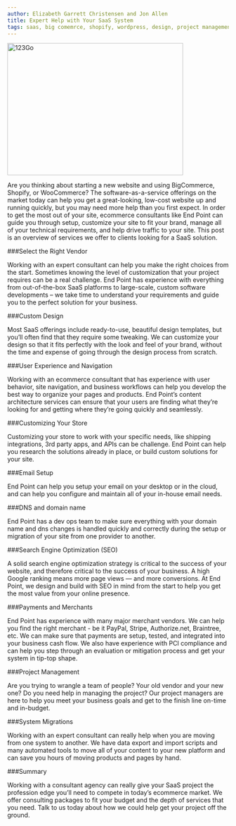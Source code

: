 ```yaml
---
author: Elizabeth Garrett Christensen and Jon Allen
title: Expert Help with Your SaaS System
tags: saas, big comemrce, shopify, wordpress, design, project management
---
```


<img src="/blog/2018/04/23/expert-help-with-saas/business-close-up-communication-704767" width="400" height="300" alt="123Go" />

Are you thinking about starting a new website and using BigCommerce, Shopify, or WooCommerce? The software-as-a-service offerings on the market today can help you get a great-looking, low-cost website up and running quickly, but you may need more help than you first expect. In order to get the most out of your site, ecommerce consultants like End Point can guide you through setup, customize your site to fit your brand, manage all of your technical requirements, and help drive traffic to your site. This post is an overview of services we offer to clients looking for a SaaS solution. 

###Select the Right Vendor

Working with an expert consultant can help you make the right choices from the start. Sometimes knowing the level of customization that your project requires can be a real challenge. End Point has experience with everything from out-of-the-box SaaS platforms to large-scale, custom software developments – we take time to understand your requirements and guide you to the perfect solution for your business. 

###Custom Design

Most SaaS offerings include ready-to-use, beautiful design templates, but you’ll often find that they require some tweaking. We can customize your design so that it fits perfectly with the look and feel of your brand, without the time and expense of going through the design process from scratch. 

###User Experience and Navigation

Working with an ecommerce consultant that has experience with user behavior, site navigation, and business workflows can help you develop the best way to organize your pages and products. End Point’s content architecture services can ensure that your users are finding what they’re looking for and getting where they’re going quickly and seamlessly. 

###Customizing Your Store

Customizing your store to work with your specific needs, like shipping integrations, 3rd party apps, and APIs can be challenge. End Point can help you research the solutions already in place, or build custom solutions for your site. 

###Email Setup

End Point can help you setup your email on your desktop or in the cloud, and can help you configure and maintain all of your in-house email needs.

###DNS and domain name

End Point has a dev ops team to make sure everything with your domain name and dns changes is handled quickly and correctly during the setup or migration of your site from one provider to another. 

###Search Engine Optimization (SEO)

A solid search engine optimization strategy is critical to the success of your website, and therefore critical to the success of your business. A high Google ranking means more page views — and more conversions. At End Point, we design and build with SEO in mind from the start to help you get the most value from your online presence.

###Payments and Merchants

End Point has experience with many major merchant vendors. We can help you find the right merchant - be it PayPal, Stripe, Authorize.net, Braintree, etc. We can make sure that payments are setup, tested, and integrated into your business cash flow. We also have experience with PCI compliance and can help you step through an evaluation or mitigation process and get your system in tip-top shape. 

###Project Management

Are you trying to wrangle a team of people? Your old vendor and your new one? Do you need help in managing the project? Our project managers are here to help you meet your business goals and get to the finish line on-time and in-budget.

###System Migrations

Working with an expert consultant can really help when you are moving from one system to another. We have data export and import scripts and many automated tools to move all of your content to your new platform and can save you hours of moving products and pages by hand. 

###Summary

Working with a consultant agency can really give your SaaS project the profession edge you’ll need to compete in today’s ecommerce market. We offer consulting packages to fit your budget and the depth of services that you need. Talk to us today about how we could help get your project off the ground. 
